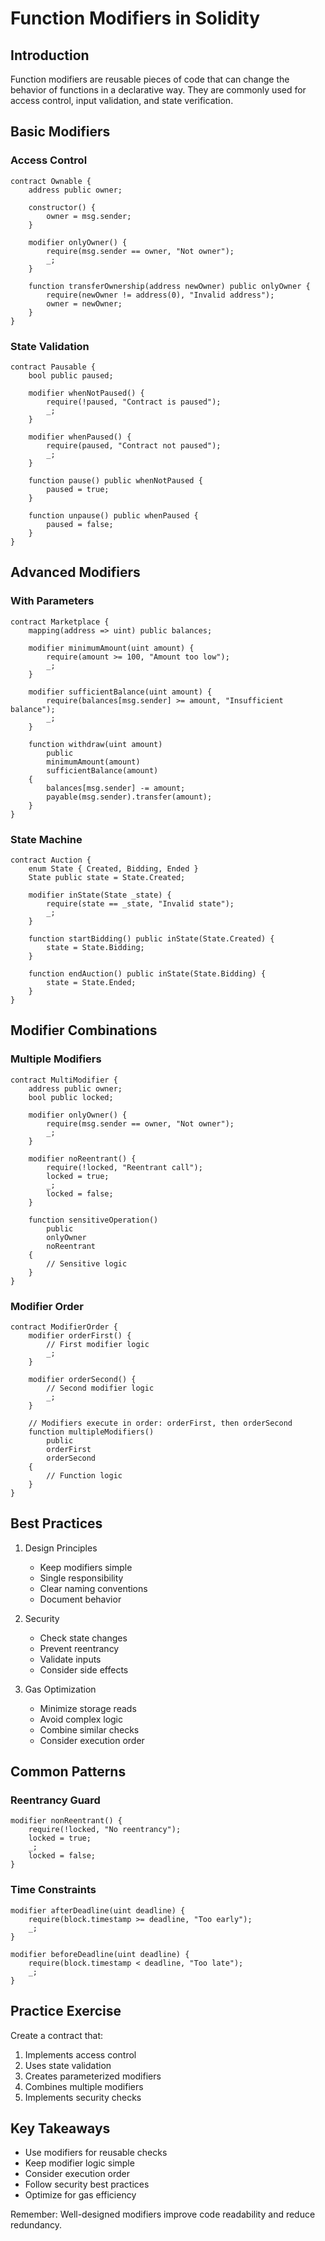 # Function Modifiers in Solidity

## Introduction

Function modifiers are reusable pieces of code that can change the behavior of functions in a declarative way. They are commonly used for access control, input validation, and state verification.

## Basic Modifiers

### Access Control
```solidity
contract Ownable {
    address public owner;
    
    constructor() {
        owner = msg.sender;
    }
    
    modifier onlyOwner() {
        require(msg.sender == owner, "Not owner");
        _;
    }
    
    function transferOwnership(address newOwner) public onlyOwner {
        require(newOwner != address(0), "Invalid address");
        owner = newOwner;
    }
}
```

### State Validation
```solidity
contract Pausable {
    bool public paused;
    
    modifier whenNotPaused() {
        require(!paused, "Contract is paused");
        _;
    }
    
    modifier whenPaused() {
        require(paused, "Contract not paused");
        _;
    }
    
    function pause() public whenNotPaused {
        paused = true;
    }
    
    function unpause() public whenPaused {
        paused = false;
    }
}
```

## Advanced Modifiers

### With Parameters
```solidity
contract Marketplace {
    mapping(address => uint) public balances;
    
    modifier minimumAmount(uint amount) {
        require(amount >= 100, "Amount too low");
        _;
    }
    
    modifier sufficientBalance(uint amount) {
        require(balances[msg.sender] >= amount, "Insufficient balance");
        _;
    }
    
    function withdraw(uint amount) 
        public 
        minimumAmount(amount)
        sufficientBalance(amount)
    {
        balances[msg.sender] -= amount;
        payable(msg.sender).transfer(amount);
    }
}
```

### State Machine
```solidity
contract Auction {
    enum State { Created, Bidding, Ended }
    State public state = State.Created;
    
    modifier inState(State _state) {
        require(state == _state, "Invalid state");
        _;
    }
    
    function startBidding() public inState(State.Created) {
        state = State.Bidding;
    }
    
    function endAuction() public inState(State.Bidding) {
        state = State.Ended;
    }
}
```

## Modifier Combinations

### Multiple Modifiers
```solidity
contract MultiModifier {
    address public owner;
    bool public locked;
    
    modifier onlyOwner() {
        require(msg.sender == owner, "Not owner");
        _;
    }
    
    modifier noReentrant() {
        require(!locked, "Reentrant call");
        locked = true;
        _;
        locked = false;
    }
    
    function sensitiveOperation() 
        public 
        onlyOwner 
        noReentrant 
    {
        // Sensitive logic
    }
}
```

### Modifier Order
```solidity
contract ModifierOrder {
    modifier orderFirst() {
        // First modifier logic
        _;
    }
    
    modifier orderSecond() {
        // Second modifier logic
        _;
    }
    
    // Modifiers execute in order: orderFirst, then orderSecond
    function multipleModifiers() 
        public 
        orderFirst 
        orderSecond 
    {
        // Function logic
    }
}
```

## Best Practices

1. Design Principles
   - Keep modifiers simple
   - Single responsibility
   - Clear naming conventions
   - Document behavior

2. Security
   - Check state changes
   - Prevent reentrancy
   - Validate inputs
   - Consider side effects

3. Gas Optimization
   - Minimize storage reads
   - Avoid complex logic
   - Combine similar checks
   - Consider execution order

## Common Patterns

### Reentrancy Guard
```solidity
modifier nonReentrant() {
    require(!locked, "No reentrancy");
    locked = true;
    _;
    locked = false;
}
```

### Time Constraints
```solidity
modifier afterDeadline(uint deadline) {
    require(block.timestamp >= deadline, "Too early");
    _;
}

modifier beforeDeadline(uint deadline) {
    require(block.timestamp < deadline, "Too late");
    _;
}
```

## Practice Exercise

Create a contract that:
1. Implements access control
2. Uses state validation
3. Creates parameterized modifiers
4. Combines multiple modifiers
5. Implements security checks

## Key Takeaways

- Use modifiers for reusable checks
- Keep modifier logic simple
- Consider execution order
- Follow security best practices
- Optimize for gas efficiency

Remember: Well-designed modifiers improve code readability and reduce redundancy. 